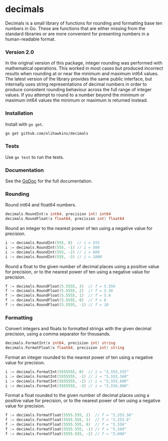 # decimals
Decimals is a small library of functions for rounding and formatting base ten numbers in Go. These are functions that are either missing from the standard libraries or are more convenient for presenting numbers in a human-readable format.

### Version 2.0
In the original version of this package, integer rounding was performed with mathematical operations. This worked in most cases but produced incorrect results when rounding at or near the minimum and maximum int64 values. The latest version of the library provides the same public interface, but internally uses string representations of decimal numbers in order to produce consistent rounding behaviour across the full range of integer values. If you attempt to round to a number beyond the minimum or maximum int64 values the minimum or maximum is returned instead.

### Installation
Install with `go get`.

```sh
go get github.com/olihawkins/decimals
```

### Tests
Use `go test` to run the tests.

### Documentation
See the [GoDoc][gd] for the full documentation.

### Rounding
Round int64 and float64 numbers.
```go
decimals.RoundInt(x int64, precision int) int64
decimals.RoundFloat(x float64, precision int) float64
```
Round an integer to the nearest power of ten using a negative value for precision.
```go
i := decimals.RoundInt(555, 0)  // i = 555
i := decimals.RoundInt(555, -1) // i = 560
i := decimals.RoundInt(555, -2) // i = 600
i := decimals.RoundInt(555, -3) // i = 1000 
```
Round a float to the given number of decimal places using a positive value for precision, or to the nearest power of ten using a negative value for precision.
```go
f := decimals.RoundFloat(5.5555, 3)  // f = 5.556
f := decimals.RoundFloat(5.5555, 2)  // f = 5.56
f := decimals.RoundFloat(5.5555, 1)  // f = 5.6
f := decimals.RoundFloat(5.5555, 0)  // f = 6
f := decimals.RoundFloat(5.5555, -1) // f = 10
```

### Formatting
Convert integers and floats to formatted strings with the given decimal precision, using a comma separator for thousands.
```go
decimals.FormatInt(x int64, precision int) string
decimals.FormatFloat(x float64, precision int) string
```
Format an integer rounded to the nearest power of ten using a negative value for precision.
```go
i := decimals.FormatInt(5555555, 0)  // i = "5,555,555"
i := decimals.FormatInt(5555555, -1) // i = "5,555,560"
i := decimals.FormatInt(5555555, -2) // i = "5,555,600"
i := decimals.FormatInt(5555555, -3) // i = "5,556,000" 
```
Format a float rounded to the given number of decimal places using a positive value for precision, or to the nearest power of ten using a negative value for precision.
```go
f := decimals.FormatFloat(5555.555, 2)  // f = "5,555.56"
f := decimals.FormatFloat(5555.555, 1)  // f = "5,555.6"
f := decimals.FormatFloat(5555.555, 0)  // f = "5,556"
f := decimals.FormatFloat(5555.555, -1) // f = "5,560"
f := decimals.FormatFloat(5555.555, -2) // f = "5,600"
```
   [gd]: <https://godoc.org/github.com/olihawkins/decimals>
